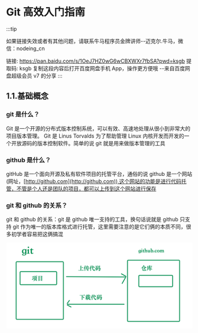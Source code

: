 # Git 高效入门指南

:::tip

如果链接失效或者有其他问题，请联系牛马程序员金牌讲师--迈克尔.牛马，微信：nodeing_cn

链接: https://pan.baidu.com/s/1OeJ7HZ0wG6wCBXWXr7fbSA?pwd=ksgb 提取码: ksgb 复制这段内容后打开百度网盘手机 App，操作更方便哦
--来自百度网盘超级会员 v7 的分享
:::

## 1.1.基础概念

### git 是什么？

Git 是一个开源的分布式版本控制系统，可以有效、高速地处理从很小到非常大的项目版本管理。 Git 是 Linus Torvalds 为了帮助管理 Linux 内核开发而开发的一个开放源码的版本控制软件。简单的说 git 就是用来做版本管理的工具

### github 是什么？

gitHub 是一个面向开源及私有软件项目的托管平台，通俗的说 github 是一个网站(网址，[http://github.com](http://github.com)),这个网站的功能是进行代码托管，不管是个人还是团队的项目，都可以上传到这个网站进行保存

### git 和 github 的关系？

git 和 github 的关系：git 是 github 唯一支持的工具，换句话说就是 github 只支持 git 作为唯一的版本库格式进行托管，这里需要注意的是它们俩的本质不同，很多初学者容易把这俩搞混

![](./img/2019-03-22-18-00-37.png)

